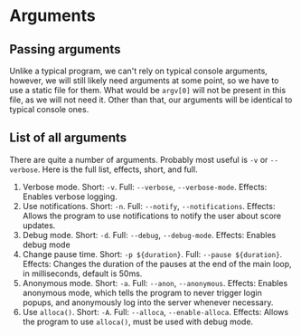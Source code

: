 # Arguments

## Passing arguments

Unlike a typical program, we can't rely on typical console arguments, however, we will still likely need arguments at some point, so we have to use a static file for them.
What would be `argv[0]` will not be present in this file, as we will not need it.
Other than that, our arguments will be identical to typical console ones.

## List of all arguments

There are quite a number of arguments. Probably most useful is `-v` or `--verbose`. Here is the full list, effects, short, and full.

1. Verbose mode. Short: `-v`. Full: `--verbose`, `--verbose-mode`. Effects: Enables verbose logging.
2. Use notifications. Short: `-n`. Full: `--notify`, `--notifications`. Effects: Allows the program to use notifications to notify the user about score updates.
3. Debug mode. Short: `-d`. Full: `--debug`, `--debug-mode`. Effects: Enables debug mode
4. Change pause time. Short: `-p ${duration}`. Full: `--pause ${duration}`. Effects: Changes the duration of the pauses at the end of the main loop, in milliseconds, default is 50ms.
5. Anonymous mode. Short: `-a`. Full: `--anon`, `--anonymous`. Effects: Enables anonymous mode, which tells the program to never trigger login popups, and anonymously log into the server whenever necessary.
6. Use `alloca()`. Short: `-A`. Full: `--alloca`, `--enable-alloca`. Effects: Allows the program to use `alloca()`, must be used with debug mode.
